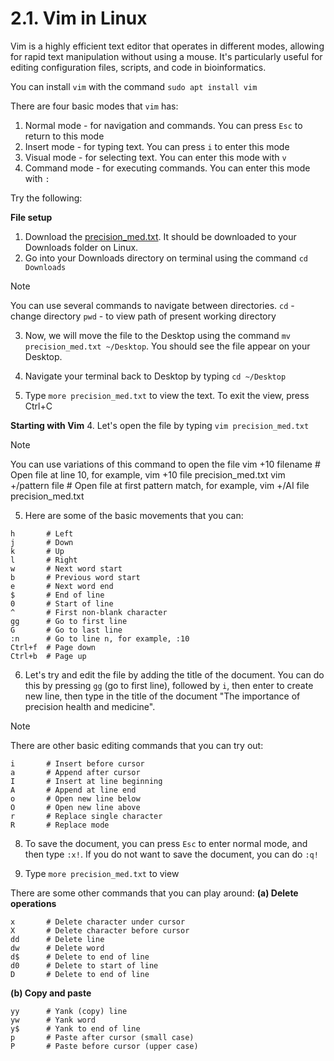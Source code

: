# 2.1. Vim in Linux

Vim is a highly efficient text editor that operates in different modes, allowing for rapid text manipulation without using a mouse. It's particularly useful for editing configuration files, scripts, and code in bioinformatics.

You can install `vim` with the command `sudo apt install vim`

There are four basic modes that `vim` has:
1. Normal mode - for navigation and commands. You can press `Esc` to return to this mode
2. Insert mode - for typing text. You can press `i` to enter this mode
3. Visual mode - for selecting text. You can enter this mode with `v`
4. Command mode - for executing commands. You can enter this mode with `:`

Try the following:

**File setup**
1. Download the [precision_med.txt](https://github.com/xchee-01/Private-Linux-curriculum/blob/main/Files/precision_med.txt). It should be downloaded to your Downloads folder on Linux.
2. Go into your Downloads directory on terminal using the command `cd Downloads`

> [!NOTE]
> You can use several commands to navigate between directories.
> `cd` - change directory
> `pwd` - to view path of present working directory

3. Now, we will move the file to the Desktop using the command `mv precision_med.txt ~/Desktop`. You should see the file appear on your Desktop.

4. Navigate your terminal back to Desktop by typing `cd ~/Desktop`
   
5. Type `more precision_med.txt` to view the text. To exit the view, press Ctrl+C 

**Starting with Vim**
4. Let's open the file by typing `vim precision_med.txt`

> [!NOTE]
> You can use variations of this command to open the file 
> vim +10 filename      # Open file at line 10, for example, vim +10 file precision_med.txt
> vim +/pattern file    # Open file at first pattern match, for example, vim +/AI file precision_med.txt

5. Here are some of the basic movements that you can:
   
```
h       # Left
j       # Down
k       # Up
l       # Right
w       # Next word start
b       # Previous word start
e       # Next word end
$       # End of line
0       # Start of line
^       # First non-blank character
gg      # Go to first line
G       # Go to last line
:n      # Go to line n, for example, :10 
Ctrl+f  # Page down
Ctrl+b  # Page up
```

6. Let's try and edit the file by adding the title of the document. You can do this by pressing `gg` (go to first line), followed by `i`, then enter to create new line, then type in the title of the document "The importance of precision health and medicine".

> [!NOTE]
> There are other basic editing commands that you can try out:
>
> ```
> i       # Insert before cursor
> a       # Append after cursor
> I       # Insert at line beginning
> A       # Append at line end
> o       # Open new line below
> O       # Open new line above
> r       # Replace single character
> R       # Replace mode
> ```

8. To save the document, you can press `Esc` to enter normal mode, and then type `:x!`. If you do not want to save the document, you can do `:q!`

9. Type `more precision_med.txt` to view

There are some other commands that you can play around:
**(a) Delete operations**

```
x       # Delete character under cursor
X       # Delete character before cursor
dd      # Delete line
dw      # Delete word
d$      # Delete to end of line
d0      # Delete to start of line
D       # Delete to end of line
```

**(b) Copy and paste**

```
yy      # Yank (copy) line
yw      # Yank word
y$      # Yank to end of line
p       # Paste after cursor (small case)
P       # Paste before cursor (upper case)
```


